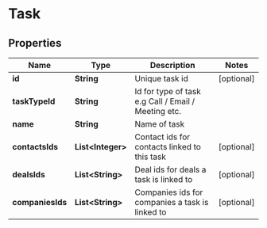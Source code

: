 
# Task

## Properties
Name | Type | Description | Notes
------------ | ------------- | ------------- | -------------
**id** | **String** | Unique task id |  [optional]
**taskTypeId** | **String** | Id for type of task e.g Call / Email / Meeting etc. | 
**name** | **String** | Name of task | 
**contactsIds** | **List&lt;Integer&gt;** | Contact ids for contacts linked to this task |  [optional]
**dealsIds** | **List&lt;String&gt;** | Deal ids for deals a task is linked to |  [optional]
**companiesIds** | **List&lt;String&gt;** | Companies ids for companies a task is linked to |  [optional]



